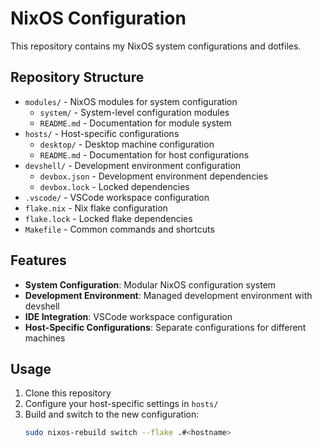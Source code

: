 # NixOS Configuration

This repository contains my NixOS system configurations and dotfiles.

## Repository Structure

- `modules/` - NixOS modules for system configuration
  - `system/` - System-level configuration modules
  - `README.md` - Documentation for module system
- `hosts/` - Host-specific configurations
  - `desktop/` - Desktop machine configuration
  - `README.md` - Documentation for host configurations
- `devshell/` - Development environment configuration
  - `devbox.json` - Development environment dependencies
  - `devbox.lock` - Locked dependencies
- `.vscode/` - VSCode workspace configuration
- `flake.nix` - Nix flake configuration
- `flake.lock` - Locked flake dependencies
- `Makefile` - Common commands and shortcuts

## Features

- **System Configuration**: Modular NixOS configuration system
- **Development Environment**: Managed development environment with devshell
- **IDE Integration**: VSCode workspace configuration
- **Host-Specific Configurations**: Separate configurations for different machines

## Usage

1. Clone this repository
2. Configure your host-specific settings in `hosts/`
3. Build and switch to the new configuration:
   ```bash
   sudo nixos-rebuild switch --flake .#<hostname>
   ```